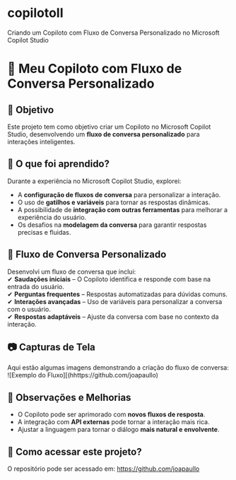 # copilotoII
 Criando um Copiloto com Fluxo de Conversa Personalizado no Microsoft Copilot Studio
# 🚀 Meu Copiloto com Fluxo de Conversa Personalizado

## 📌 Objetivo  
Este projeto tem como objetivo criar um Copiloto no Microsoft Copilot Studio, desenvolvendo um **fluxo de conversa personalizado** para interações inteligentes.

## 🎯 O que foi aprendido?  
Durante a experiência no Microsoft Copilot Studio, explorei:  
- A **configuração de fluxos de conversa** para personalizar a interação.  
- O uso de **gatilhos e variáveis** para tornar as respostas dinâmicas.  
- A possibilidade de **integração com outras ferramentas** para melhorar a experiência do usuário.  
- Os desafios na **modelagem da conversa** para garantir respostas precisas e fluidas.  

## 🔄 Fluxo de Conversa Personalizado  
Desenvolvi um fluxo de conversa que inclui:  
✔ **Saudações iniciais** – O Copiloto identifica e responde com base na entrada do usuário.  
✔ **Perguntas frequentes** – Respostas automatizadas para dúvidas comuns.  
✔ **Interações avançadas** – Uso de variáveis para personalizar a conversa com o usuário.  
✔ **Respostas adaptáveis** – Ajuste da conversa com base no contexto da interação.  

## 📷 Capturas de Tela  
Aqui estão algumas imagens demonstrando a criação do fluxo de conversa:  
![Exemplo do Fluxo][(hhttps://github.com/joapaullo)

## 📝 Observações e Melhorias  
- O Copiloto pode ser aprimorado com **novos fluxos de resposta**.  
- A integração com **API externas** pode tornar a interação mais rica.  
- Ajustar a linguagem para tornar o diálogo **mais natural e envolvente**.  

## 💾 Como acessar este projeto?  
O repositório pode ser acessado em: https://github.com/joapaullo
